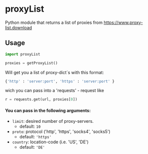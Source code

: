 # proxyList
Python module that returns a list of proxies from https://www.proxy-list.download

## Usage

```python
import proxyList

proxies = getProxyList()
```
Will get you a list of proxy-dict´s with this format: 
```python
{'http' : 'server:port', 'https' : 'server:port' }
``` 
wich you can pass into a 'requests' - request like 
```python
r = requests.get(url, proxies[0])
```

#### You can pass in the following arguments:
- `limit`: desired number of proxy-servers. 
  - default: `10`
- `proto`: protocol ('http', 'https', 'socks4', 'socks5') 
  - default: `'https'`
- `country`: location-code (i.e. 'US', 'DE')
  - default: `'DE'`

